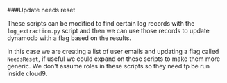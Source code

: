 ###Update needs reset

These scripts can be modified to find certain log records with the `log_extraction.py` script 
and then we can use those records to update dynamodb with a flag based on the results.

In this case we are creating a list of user emails and updating a flag called `NeedsReset`, if useful we 
could expand on these scripts to make them more generic. We don't assume roles in these scripts so they need tp be 
run inside cloud9.